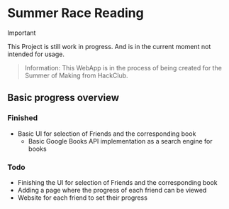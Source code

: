 # Summer Race Reading

> [!IMPORTANT]
> This Project is still work in progress. And is in the current moment not intended for usage.

> Information: This WebApp is in the process of being created for the Summer of Making from HackClub.


## Basic progress overview

### Finished

+ Basic UI for selection of Friends and the corresponding book
    + Basic Google Books API implementation as a search engine for books

### Todo

+ Finishing the UI for selection of Friends and the corresponding book
+ Adding a page where the progress of each friend can be viewed
+ Website for each friend to set their progress